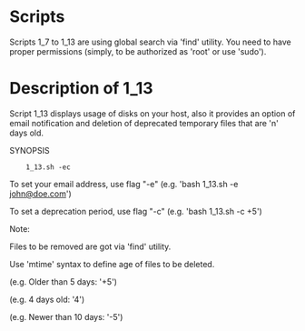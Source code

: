 # Scripts
Scripts 1_7 to 1_13 are using global search via 'find' utility.
You need to have proper permissions (simply, to be authorized as 'root' or use 'sudo').

# Description of 1_13
Script 1_13 displays usage of disks on your host, also it provides an option of email notification and deletion of deprecated temporary files that are 'n' days old.

SYNOPSIS

        1_13.sh -ec

To set your email address, use flag "-e" (e.g. 'bash 1_13.sh -e john@doe.com')

To set a deprecation period, use flag "-c" (e.g. 'bash 1_13.sh -c +5')

Note: 

Files to be removed are got via 'find' utility. 

Use 'mtime' syntax to define age of files to be deleted.

(e.g. Older than 5 days: '+5')

(e.g. 4 days old: '4')

(e.g. Newer than 10 days: '-5')
